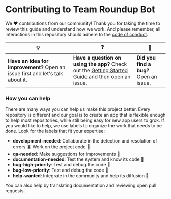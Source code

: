 # Contributing to Team Roundup Bot


We :heart: contributions from our community! Thank you for taking the time to review this guide and understand how we work. And please remember, all interactions in this repository should adhere to the [code of conduct](code-of-conduct.md).

| :bulb: | :question: | :bug: |
| ------- | -------- | -------- |
| **Have an idea for improvement?** Open an issue first and let's talk about it. | **Have a question on using the app?** Check out the [Getting Started Guide](docs/getting-started.md) and then open an issue. | **Did you find a bug?** Open an issue. |

### How you can help

There are many ways you can help us make this project better. Every repository is different and our goal is to create an app that is flexible enough to help most repositories, while still being easy for new app users to grok. If you would like to help, we use labels to organize the work that needs to be done. Look for the labels that fit your expertise:

- **development-needed**: Collaborate in the detection and resolution of errors :beetle: Work on the project code :wrench:
- **qa-needed**: Make suggestions for improvements :wrench:
- **documentation-needed**: Test the system and know its code :book:
- **bug-high-priority**: Test and debug the code :microscope:
- **bug-low-priority**: Test and debug the code :microscope:
- **help-wanted**: Integrate in the community and help its diffusion :loudspeaker:

You can also help by translating documentation and reviewing open pull requests.
